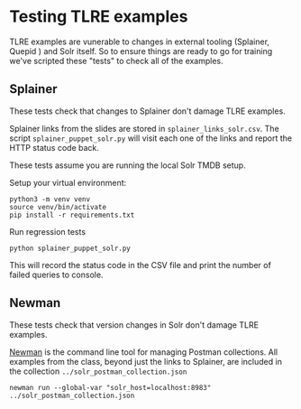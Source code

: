 # Testing TLRE examples

TLRE examples are vunerable to changes in external tooling (Splainer, Quepid ) and Solr itself. So to ensure things are ready to go for training we've scripted these "tests" to check all of the examples.

## Splainer

These tests check that changes to Splainer don't damage TLRE examples.

Splainer links from the slides are stored in `splainer_links_solr.csv`. The script `splainer_puppet_solr.py` will visit each one of the links and report the HTTP status code back.

These tests assume you are running the local Solr TMDB setup.

Setup your virtual environment:
```
python3 -m venv venv
source venv/bin/activate
pip install -r requirements.txt
```

Run regression tests
```
python splainer_puppet_solr.py
```

This will record the status code in the CSV file and print the number of failed queries to console.

## Newman

These tests check that version changes in Solr don't damage TLRE examples.

[Newman](https://github.com/postmanlabs/newman) is the command line tool for managing Postman collections. All examples from the class, beyond just the links to Splainer, are included in the collection `../solr_postman_collection.json`

```
newman run --global-var "solr_host=localhost:8983" ../solr_postman_collection.json
```
